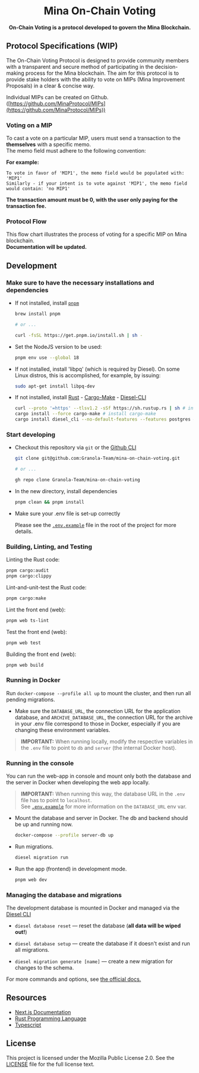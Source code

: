 <h1 align="center">Mina On-Chain Voting</h1>

<p align="center">
  <b>On-Chain Voting is a protocol developed to govern the Mina Blockchain.</b>
</p>

## Protocol Specifications (WIP)

The On-Chain Voting Protocol is designed to provide community members with a transparent and secure method of participating in the decision-making process for the Mina blockchain. The aim for this protocol is to provide stake holders with the ability to vote on MIPs (Mina Improvement Proposals) in a clear & concise way.

Individual MIPs can be created on Github. ([https://github.com/MinaProtocol/MIPs](https://github.com/MinaProtocol/MIPs))

### Voting on a MIP

To cast a vote on a particular MIP, users must send a transaction to the **themselves** with a specific memo.<br>
The memo field must adhere to the following convention:<br>

**For example:**

```
To vote in favor of 'MIP1', the memo field would be populated with: 'MIP1'
Similarly - if your intent is to vote against 'MIP1', the memo field would contain: 'no MIP1'
```

**The transaction amount must be 0, with the user only paying for the transaction fee.**

### Protocol Flow

This flow chart illustrates the process of voting for a specific MIP on Mina blockchain.<br>
**Documentation will be updated.**

## Development

### Make sure to have the necessary installations and dependencies

- If not installed, install [`pnpm`](https://pnpm.io/)

  ```bash
  brew install pnpm

  # or ...

  curl -fsSL https://get.pnpm.io/install.sh | sh -
  ```

- Set the NodeJS version to be used:

  ```bash
  pnpm env use --global 18
  ```

- If not installed, install 'libpq' (which is required by Diesel). On some
  Linux distros, this is accomplished, for example, by issuing:

  ```bash
  sudo apt-get install libpq-dev
  ```

- If not installed, install [Rust](https://www.rust-lang.org/) - [Cargo-Make](https://github.com/sagiegurari/cargo-make) - [Diesel-CLI](https://crates.io/crates/diesel_cli/2.0.1)

  ```bash
  curl --proto '=https' --tlsv1.2 -sSf https://sh.rustup.rs | sh # install rust
  cargo install --force cargo-make # install cargo-make
  cargo install diesel_cli --no-default-features --features postgres # install diesel-cli

  ```

### Start developing

- Checkout this repository via `git` or the [Github CLI](https://cli.github.com/)

  ```bash
  git clone git@github.com:Granola-Team/mina-on-chain-voting.git

  # or ...

  gh repo clone Granola-Team/mina-on-chain-voting
  ```

- In the new directory, install dependencies

  ```bash
  pnpm clean && pnpm install
  ```

- Make sure your .env file is set-up correctly

  Please see the [`.env.example`](./.env.example) file in the root of the project for more details.

### Building, Linting, and Testing

Linting the Rust code:

```bash
pnpm cargo:audit
pnpm cargo:clippy
```

Lint-and-unit-test the Rust code:

```bash
pnpm cargo:make
```

Lint the front end (web):

```bash
pnpm web ts-lint
```

Test the front end (web):

```bash
pnpm web test
```

Building the front end (web):

```bash
pnpm web build
```

### Running in Docker

Run `docker-compose --profile all up` to mount the cluster, and then run all
pending migrations.

- Make sure the `DATABASE_URL`, the connection URL for the application
  database, and `ARCHIVE_DATABASE_URL`, the connection URL for the archive in
  your .env file correspond to those in Docker, especially if you are changing
  these environment variables.

> **IMPORTANT:**
When running locally, modify the respective variables in the `.env` file to
point to `db` and `server` (the internal Docker host).

### Running in the console

You can run the web-app in console and mount only both the database and the
server in Docker when developing the web app locally.

> **IMPORTANT:** When running this way, the database URL in the `.env` file has to point to `localhost`.</br>
See [`.env.example`](./.env.example) for more information on the `DATABASE_URL` env var.

- Mount the database and server in Docker. The db and backend should be up and running now.

  ```sh
  docker-compose --profile server-db up
  ```

- Run migrations.

  ```sh
  diesel migration run
  ```

- Run the app (frontend) in development mode.

  ```sh
  pnpm web dev
  ```

### Managing the database and migrations

The development database is mounted in Docker and managed via the
[Diesel CLI](https://diesel.rs/guides/getting-started)

- `diesel database reset` — reset the database (**all data will be wiped out!**)

- `diesel database setup` — create the database if it doesn't exist and run all migrations.

- `diesel migration generate [name]` — create a new migration for changes to the schema.

For more commands and options, see [the official docs.](https://crates.io/crates/diesel_cli)

## Resources

- [Next.js Documentation](https://nextjs.org/docs/getting-started)
- [Rust Programming Language](https://doc.rust-lang.org/book/)
- [Typescript](https://www.typescriptlang.org/docs/)

## License

This project is licensed under the Mozilla Public License 2.0. See the [LICENSE](LICENSE) file for the full license text.
